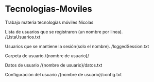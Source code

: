 ﻿# Tecnologias-Moviles
Trabajo materia tecnologías móviles
Nicolas

Lista de usuarios que se registraron (un nombre por linea).
/ListaUsuarios.txt

Usuarios que se mantiene la sesión(solo el nombre).
/loggedSession.txt

Carpeta de usuario
/{nombre de usuario}/

Datos de usuario
/{nombre de usuario}/datos.txt

Configuración del usuario
/{nombre de usuario}/config.txt

